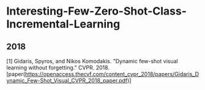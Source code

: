 # Interesting-Few-Zero-Shot-Class-Incremental-Learning

## 2018
[1] Gidaris, Spyros, and Nikos Komodakis. "Dynamic few-shot visual learning without forgetting." CVPR. 2018. [paper(https://openaccess.thecvf.com/content_cvpr_2018/papers/Gidaris_Dynamic_Few-Shot_Visual_CVPR_2018_paper.pdf)] 
